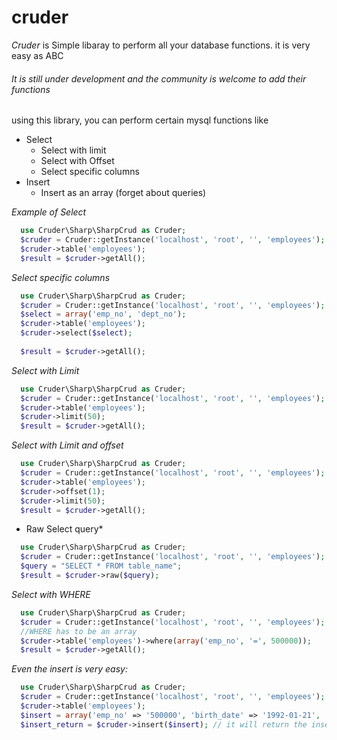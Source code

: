 cruder
======

*Cruder* is Simple libaray to perform all your database functions.
it is very easy as ABC
###### It is still under development and the community is welcome to add their functions

using this library, you can perform certain mysql functions like
- Select
  - Select with limit
  - Select with Offset
  - Select specific columns
- Insert
  - Insert as an array (forget about queries)

*Example of Select*
```php
  use Cruder\Sharp\SharpCrud as Cruder;
  $cruder = Cruder::getInstance('localhost', 'root', '', 'employees');
  $cruder->table('employees');
  $result = $cruder->getAll();
```

*Select specific columns*
```php
  use Cruder\Sharp\SharpCrud as Cruder;
  $cruder = Cruder::getInstance('localhost', 'root', '', 'employees');
  $select = array('emp_no', 'dept_no');
  $cruder->table('employees');
  $cruder->select($select);
 
  $result = $cruder->getAll();
```


*Select with Limit*
```php
  use Cruder\Sharp\SharpCrud as Cruder;
  $cruder = Cruder::getInstance('localhost', 'root', '', 'employees');
  $cruder->table('employees');
  $cruder->limit(50);
  $result = $cruder->getAll();
```

*Select with Limit and offset*
```php
  use Cruder\Sharp\SharpCrud as Cruder;
  $cruder = Cruder::getInstance('localhost', 'root', '', 'employees');
  $cruder->table('employees');
  $cruder->offset(1);
  $cruder->limit(50);
  $result = $cruder->getAll();
```


* Raw Select query*
```php
  use Cruder\Sharp\SharpCrud as Cruder;
  $cruder = Cruder::getInstance('localhost', 'root', '', 'employees');
  $query = "SELECT * FROM table_name";
  $result = $cruder->raw($query);
```

*Select with WHERE*
```php
  use Cruder\Sharp\SharpCrud as Cruder;
  $cruder = Cruder::getInstance('localhost', 'root', '', 'employees');
  //WHERE has to be an array
  $cruder->table('employees')->where(array('emp_no', '=', 500000));
  $result = $cruder->getAll();
```

*Even the insert is very easy:*

```php
  use Cruder\Sharp\SharpCrud as Cruder;
  $cruder = Cruder::getInstance('localhost', 'root', '', 'employees');
  $cruder->table('employees');
  $insert = array('emp_no' => '500000', 'birth_date' => '1992-01-21', 'first_name'=> "husnain", "last_name" => 'ahmed', 'gender' => 'M', 'hire_date' => '2001-04-02');
  $insert_return = $cruder->insert($insert); // it will return the inserted ID
  
```
